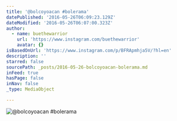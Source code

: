 ```yaml
---
title: '@bolcoyoacan #bolerama'
datePublished: '2016-05-26T06:09:23.129Z'
dateModified: '2016-05-26T06:07:00.323Z'
author:
  - name: buethewarrior
    url: 'https://www.instagram.com/buethewarrior'
    avatar: {}
isBasedOnUrl: 'https://www.instagram.com/p/BFRApmhja5V/?hl=en'
description: ''
starred: false
sourcePath: _posts/2016-05-26-bolcoyoacan-bolerama.md
inFeed: true
hasPage: false
inNav: false
_type: MediaObject

---
```

![@bolcoyoacan #bolerama](https://scontent.cdninstagram.com/t51.2885-15/s640x640/sh0.08/e35/13129262_123283831414023_193367806_n.jpg?ig_cache_key=MTI0Nzc4MTQzMDYyMjAwNjg2OQ%3D%3D.2)